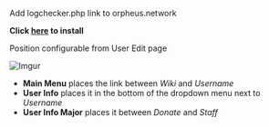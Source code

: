 Add logchecker.php link to orpheus.network

<b>Click [here](https://github.com/AlvaroBeiro/orpheus-logchecker-link/raw/master/src/orpheus-logchecker-link.user.js) to install</b>

Position configurable from User Edit page

![Imgur](http://i.imgur.com/Nm3LXaJ.png)

- <b>Main Menu</b> places the link between <i>Wiki</i> and <i>Username</i>
- <b>User Info</b> places it in the bottom of the dropdown menu next to <i>Username</i>
- <b>User Info Major</b> places it between <i>Donate</i> and <i>Staff</i>

